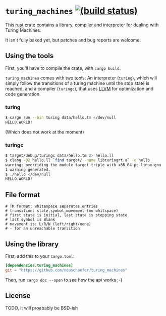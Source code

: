 `turing_machines` [![(build status)][tr-img]][tr-link]
======================================================

This [rust] crate contains a library, compiler and interpreter for dealing with
Turing Machines.

It isn't fully baked yet, but patches and bug reports are welcome.

[rust]: https://rust-lang.org/
[tr-img]: https://travis-ci.org/neuschaefer/turing_machines.png
[tr-link]: https://travis-ci.org/neuschaefer/turing_machines


## Using the tools

First, you'll have to compile the crate, with `cargo build`.

`turing_machines` comes with two tools: An interpreter (`turing`), which will
simply follow the transitions of a turing machine until the stop state is
reached, and a compiler (`turingc`), that uses [LLVM] for optimization and code
generation.

[LLVM]: http://llvm.org/

### turing

```sh
$ cargo run --bin turing data/hello.tm </dev/null
HELLO.WORLD!
```

(Which does not work at the moment)

### turingc

```sh
$ target/debug/turingc data/hello.tm 2> hello.ll
$ clang -O2 hello.ll `find target/ -name libturingrt.a` -o hello
warning: overriding the module target triple with x86_64-pc-linux-gnu
1 warning generated.
$ ./hello </dev/null
HELLO.WORLD!
```


## File format

```
# TM format: whitespace separates entries
# transition: state,symbol,movement (no whitspace)
# first state is initial, last state is stopping state
# last symbol is Blank
# movement is: L/R/N (left/right/none)
# - for an unreachable transition
```


## Using the library

First, add this to your `Cargo.toml`:

```toml
[dependencies.turing_machines]
git = "https://github.com/neuschaefer/turing_machines"
```

Then, run `cargo doc --open` to see how the api works ;-)


## License

TODO, it will proabably be BSD-ish
